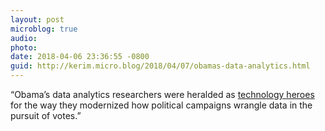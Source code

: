 ```yaml
---
layout: post
microblog: true
audio: 
photo: 
date: 2018-04-06 23:36:55 -0800
guid: http://kerim.micro.blog/2018/04/07/obamas-data-analytics.html
---
```

“Obama’s data analytics researchers were heralded as [technology heroes](https://www.forbes.com/sites/kalevleetaru/2018/03/19/why-are-we-only-now-talking-about-facebook-and-elections/#7404eff84838) for the way they modernized how political campaigns wrangle data in the pursuit of votes.”
